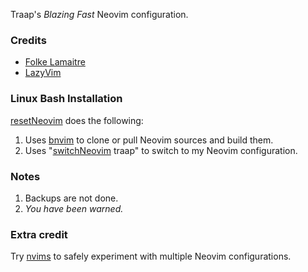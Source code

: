 Traap's *Blazing Fast* Neovim configuration.

### Credits
* [Folke Lamaitre](https://github.com/folke)
* [LazyVim](https://github.com/LazyVim/LazyVim)

### Linux Bash Installation
[resetNeovim](https://github.com/Traap/dotfiles/blob/master/bash/bin/resetNeovim) does the following:
1. Uses [bnvim](https://github.com/Traap/dotfiles/blob/master/bash/bin/bnvim) to clone or pull Neovim sources and build them.
2. Uses "[switchNeovim](https://github.com/Traap/dotfiles/blob/master/bash/bin/switchNeovim) traap" to switch to my Neovim configuration.

### Notes
1. Backups are not done.
2. *You have been warned.*

### Extra credit
Try [nvims](https://github.com/Traap/dotfiles/blob/master/bash/bin/nvims) to safely experiment with multiple Neovim configurations.
